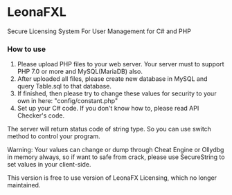 # LeonaFXL
Secure Licensing System For User Management for C# and PHP

### How to use
1. Please upload PHP files to your web server. Your server must to support PHP 7.0 or more and MySQL(MariaDB) also.
2. After uploaded all files, please create new database in MySQL and query Table.sql to that database.
3. If finished, then please try to change these values for security to your own in here: "config/constant.php"
4. Set up your C# code. If you don't know how to, please read API Checker's code.

The server will return status code of string type. So you can use switch method to control your program.

Warning: Your values can change or dump through Cheat Engine or Ollydbg in memory always, so if want to safe from crack, please use SecureString to set values in your client-side.


This version is free to use version of LeonaFX Licensing, which no longer maintained.
